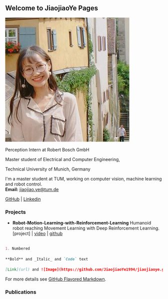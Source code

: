 ## Welcome to JiaojiaoYe Pages




![Profil](imgs/profil.jpg)


Perception Intern at Robert Bosch GmbH

Master student of Electrical and Computer Engineering,

Technical University of Munich, Germany

I'm a master student at TUM, working on computer vision, machine learning and robot control.  
**Email:** jiaojiao.ye@tum.de

[GitHub](https://github.com/JiaojiaoYe1994) | [Linkedin](https://www.linkedin.com/in/jiaojiao-ye-99830b14a/)


### Projects
* **Robot-Motion-Learning-with-Reinforcement-Learning** 
Humanoid robot reaching Movement Learning with Deep Reinforcement Learning.
[project] | [video](https://youtu.be/oOG4bsWDT0M) | [github](https://github.com/JiaojiaoYe1994/Robot-Motion-Learning-with-Reinforcement-Learning)

```markdown

1. Numbered

**Bold** and _Italic_ and `Code` text

[Link](url) and ![Image](https://github.com/JiaojiaoYe1994/jiaojiaoye.github.com/blob/master/imgs/profil.jpg)
```

For more details see [GitHub Flavored Markdown](https://guides.github.com/features/mastering-markdown/).

### Publications

